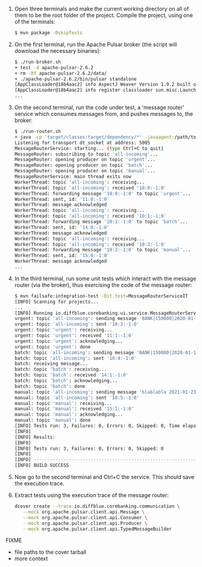 
1. Open three terminals and make the current working directory on all of them to
   be the root folder of the project. Compile the project, using one of the
   terminals:

   ```sh
   $ mvn package -DskipTests
   ```

2. On the first terminal, run the Apache Pulsar broker (the script will download
   the necessary binaries):
   ```sh
   $ ./run-broker.sh 
   + test -d apache-pulsar-2.6.2
   + rm -Rf apache-pulsar-2.6.2/data/
   + ./apache-pulsar-2.6.2/bin/pulsar standalone
   [AppClassLoader@18b4aac2] info AspectJ Weaver Version 1.9.2 built on Wednesday Oct 24, 2018 at 15:43:33 GMT
   [AppClassLoader@18b4aac2] info register classloader sun.misc.Launcher$AppClassLoader@18b4aac2
   ...
   ```

3. On the second terminal, run the code under test, a 'message router' service
   which consumes messages from, and pushes messages to, the broker:
   ```sh
   $ ./run-router.sh 
   + java -cp 'target/classes:target/dependency/*' -javaagent:/path/to/ris-agent.jar io.diffblue.corebanking.ui.service.MessageRouterService
   Listening for transport dt_socket at address: 5005
   MessageRouterService: starting... (type Ctrl+C to quit)
   MessageRouter: subscribing to topic 'all-incoming'...
   MessageRouter: opening producer on topic 'urgent'...
   MessageRouter: opening producer on topic 'batch'...
   MessageRouter: opening producer on topic 'manual'...
   MessageRouterService: main thread exits now
   WorkerThread: topic 'all-incoming': receiving...
   WorkerThread: topic 'all-incoming': received '10:0:-1:0'
   WorkerThread: forwarding message '10:0:-1:0' to topic 'urgent'...
   WorkerThread: sent, id: '11:0:-1:0'
   WorkerThread: message acknowledged
   WorkerThread: topic 'all-incoming': receiving...
   WorkerThread: topic 'all-incoming': received '10:1:-1:0'
   WorkerThread: forwarding message '10:1:-1:0' to topic 'batch'...
   WorkerThread: sent, id: '14:0:-1:0'
   WorkerThread: message acknowledged
   WorkerThread: topic 'all-incoming': receiving...
   WorkerThread: topic 'all-incoming': received '10:2:-1:0'
   WorkerThread: forwarding message '10:2:-1:0' to topic 'manual'...
   WorkerThread: sent, id: '15:0:-1:0'
   WorkerThread: message acknowledged
   ...
   ```

4. In the third terminal, run some unit tests which interact with the message
   router (via the broker), thus exercising the code of the message router:
   ```sh
   $ mvn failsafe:integration-test -Dit.test=MessageRouterServiceIT
   [INFO] Scanning for projects...
   ...
   [INFO] Running io.diffblue.corebanking.ui.service.MessageRouterServiceIT
   urgent: topic 'all-incoming': sending message 'BANK|150000|2020-01-10|9876|1234|2021-01-23T00:35:46.230Z'...
   urgent: topic 'all-incoming': sent '10:3:-1:0'
   urgent: topic 'urgent': receiving...
   urgent: topic 'urgent': received '11:1:-1:0'
   urgent: topic 'urgent': acknowledging...
   urgent: topic 'urgent': done
   batch: topic 'all-incoming': sending message 'BANK|150000|2020-01-10|9876|1234|2021-01-23T00:35:46.891Z'...
   batch: topic 'all-incoming': sent '10:4:-1:0'
   batch: receiving message...
   batch: topic 'batch': receiving...
   batch: topic 'batch': received '14:1:-1:0'
   batch: topic 'batch': acknowledging...
   batch: topic 'batch': done
   manual: topic 'all-incoming': sending message 'blablabla 2021-01-23T00:35:47.001Z'...
   manual: topic 'all-incoming': sent '10:5:-1:0'
   manual: topic 'manual': receiving...
   manual: topic 'manual': received '15:1:-1:0'
   manual: topic 'manual': acknowledging...
   manual: topic 'manual': done
   [INFO] Tests run: 3, Failures: 0, Errors: 0, Skipped: 0, Time elapsed: 1.282 s - in io.diffblue.corebanking.ui.service.MessageRouterServiceIT
   [INFO] 
   [INFO] Results:
   [INFO] 
   [INFO] Tests run: 3, Failures: 0, Errors: 0, Skipped: 0
   [INFO] 
   [INFO] ------------------------------------------------------------------------
   [INFO] BUILD SUCCESS
   ```

5. Now go to the second terminal and Ctrl+C the service. This should save the
   execution trace.

6. Extract tests using the execution trace of the message router:

   ```sh
   dcover create --trace io.diffblue.corebanking.communication \
      --mock org.apache.pulsar.client.api.Message \
      --mock org.apache.pulsar.client.api.Consumer \
      --mock org.apache.pulsar.client.api.Producer \
      --mock org.apache.pulsar.client.api.TypedMessageBuilder
   ```
FIXME
- file paths to the cover tarball
- more context
